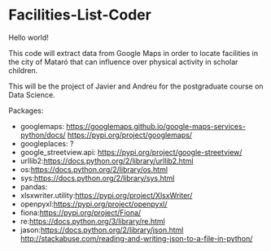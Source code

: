 # Facilities-List-Coder
Hello world!

This code will extract data from Google Maps in order to locate facilities in the city of Mataró that can influence over physical activity in scholar children. 

This will be  the project of Javier and Andreu for the postgraduate course on Data Science. 

Packages:
- googlemaps: https://googlemaps.github.io/google-maps-services-python/docs/
              https://pypi.org/project/googlemaps/
- googleplaces: ?
- google_streetview.api: https://pypi.org/project/google-streetview/
- urllib2:https://docs.python.org/2/library/urllib2.html
- os:https://docs.python.org/2/library/os.html
- sys:https://docs.python.org/2/library/sys.html
- pandas:
- xlsxwriter.utility:https://pypi.org/project/XlsxWriter/
- openpyxl:https://pypi.org/project/openpyxl/
- fiona:https://pypi.org/project/Fiona/
- re:https://docs.python.org/3/library/re.html
- jason:https://docs.python.org/2/library/json.html
        http://stackabuse.com/reading-and-writing-json-to-a-file-in-python/
